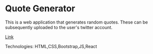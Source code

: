 # Quote Generator
This is a web application that generates random quotes. These can be subsequently uploaded to the user's twitter account.

<a href="https://bstefansen.github.io/QuoteGenerator/" target="_blank">Link</a>

Technologies: HTML,CSS,Bootstrap,JS,React
